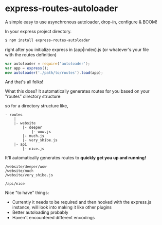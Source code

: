 # express-routes-autoloader
A simple easy to use asynchronous autoloader, drop-in, configure &amp; BOOM!

In your express project directory.

```sh
$ npm install express-routes-autoloader
```

right after you initialize express in (app|index).js (or whatever's your file with the routes definition)

```js
var autoloader = require('autoloader');
var app = express();
new autoloader('./path/to/routes').load(app);
```

And that's all folks!

What this does? It automatically generates routes for you based on your "routes" directory structure

so for a directory structure like,
```
- routes
    |
    |- website
        |- deeper
            |- wow.js
        |- much.js
        |- very_shibe.js
    |- api
        |- nice.js
```

It'll automatically generates routes to **quickly get you up and running!**
```
/website/deeper/wow
/website/much
/website/very_shibe.js

/api/nice
```

Nice "to have" things:
* Currently it needs to be required and then hooked with the express.js instance, will look into making it like other plugins
* Better autoloading probably
* Haven't encountered different encodings

